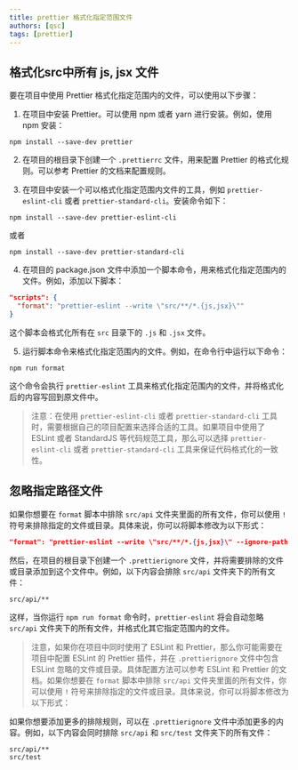 ```yaml
---
title: prettier 格式化指定范围文件 
authors: [qsc]
tags: [prettier]
---
```


## 格式化src中所有 js, jsx 文件

要在项目中使用 Prettier 格式化指定范围内的文件，可以使用以下步骤：

1. 在项目中安装 Prettier。可以使用 npm 或者 yarn 进行安装。例如，使用 npm 安装：

```
npm install --save-dev prettier
```

2. 在项目的根目录下创建一个 `.prettierrc` 文件，用来配置 Prettier 的格式化规则。可以参考 Prettier 的文档来配置规则。

3. 在项目中安装一个可以格式化指定范围内文件的工具，例如 `prettier-eslint-cli` 或者 `prettier-standard-cli`。安装命令如下：

```
npm install --save-dev prettier-eslint-cli
```

或者

```
npm install --save-dev prettier-standard-cli
```

4. 在项目的 package.json 文件中添加一个脚本命令，用来格式化指定范围内的文件。例如，添加以下脚本：

``` json
"scripts": {
  "format": "prettier-eslint --write \"src/**/*.{js,jsx}\""
}
```

这个脚本会格式化所有在 `src` 目录下的 `.js` 和 `.jsx` 文件。

5. 运行脚本命令来格式化指定范围内的文件。例如，在命令行中运行以下命令：

```
npm run format
```

这个命令会执行 `prettier-eslint` 工具来格式化指定范围内的文件，并将格式化后的内容写回到原文件中。

> 注意：在使用 `prettier-eslint-cli` 或者 `prettier-standard-cli` 工具时，需要根据自己的项目配置来选择合适的工具。如果项目中使用了 ESLint 或者 StandardJS 等代码规范工具，那么可以选择 `prettier-eslint-cli` 或者 `prettier-standard-cli` 工具来保证代码格式化的一致性。

## 忽略指定路径文件

如果你想要在 `format` 脚本中排除 `src/api` 文件夹里面的所有文件，你可以使用 `!` 符号来排除指定的文件或目录。具体来说，你可以将脚本修改为以下形式：

```json
"format": "prettier-eslint --write \"src/**/*.{js,jsx}\" --ignore-path .prettierignore"
```

然后，在项目的根目录下创建一个 `.prettierignore` 文件，并将需要排除的文件或目录添加到这个文件中。例如，以下内容会排除 `src/api` 文件夹下的所有文件：

```
src/api/**
```

这样，当你运行 `npm run format` 命令时，`prettier-eslint` 将会自动忽略 `src/api` 文件夹下的所有文件，并格式化其它指定范围内的文件。

> 注意，如果你在项目中同时使用了 ESLint 和 Prettier，那么你可能需要在项目中配置 ESLint 的 Prettier 插件，并在 `.prettierignore` 文件中包含 ESLint 忽略的文件或目录。具体配置方法可以参考 ESLint 和 Prettier 的文档。如果你想要在 `format` 脚本中排除 `src/api` 文件夹里面的所有文件，你可以使用 `!` 符号来排除指定的文件或目录。具体来说，你可以将脚本修改为以下形式：

如果你想要添加更多的排除规则，可以在 `.prettierignore` 文件中添加更多的内容。例如，以下内容会同时排除 `src/api` 和 `src/test` 文件夹下的所有文件：

```
src/api/**
src/test
```